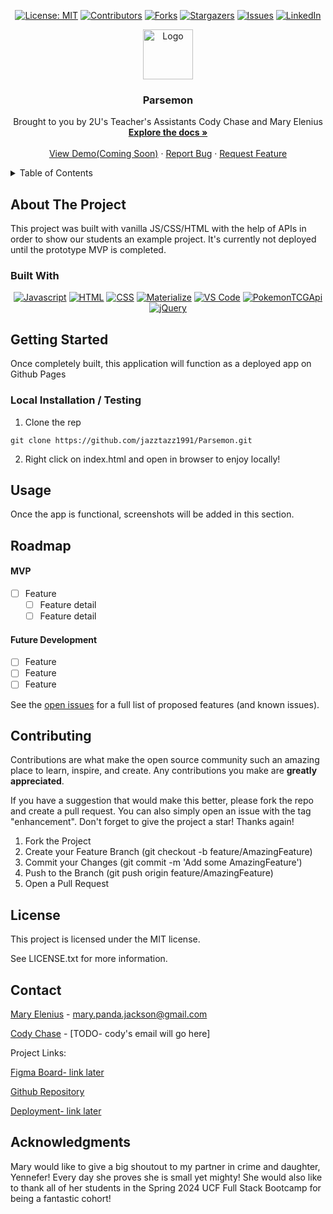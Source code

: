 <div align="center">

  <!-- Add badges using the following format: -->
  <!-- ![Name](urlToShieldHere)(urlToGithubHere) -->

[![License: MIT](https://img.shields.io/badge/License-MIT-yellow.svg)](https://opensource.org/licenses/MIT)
[![Contributors](https://img.shields.io/github/contributors/jazztazz1991/Parsemon.svg?style=plastic&logo=appveyor)](https://github.com/jazztazz1991/Parsemon/graphs/contributors)
[![Forks](https://img.shields.io/github/forks/jazztazz1991/Parsemon.svg?style=plastic&logo=appveyor)](https://github.com/jazztazz1991/Parsemon/network/members)
[![Stargazers](https://img.shields.io/github/stars/jazztazz1991/Parsemon.svg?style=plastic&logo=appveyor)](https://github.com/jazztazz1991/Parsemon/stargazers)
[![Issues](https://img.shields.io/github/issues/jazztazz1991/Parsemon.svg?style=plastic&logo=appveyor)](https://github.com/jazztazz1991/Parsemon/issues)
[![LinkedIn](https://img.shields.io/badge/-LinkedIn-black.svg?style=plastic&logo=appveyor&logo=linkedin&colorB=555)](https://linkedin.com/in/jazztazz1991)

</div>

<!-- PROJECT LOGO -->

<div align="center">
  <a href="https://github.com/jazztazz1991/Parsemon">
    <img src="./assets/images/logo-main.svg" alt="Logo" width="80" height="80">
  </a>

  <h3 align="center">Parsemon</h3>

  <p align="center">
    Brought to you by 2U's Teacher's Assistants Cody Chase and Mary Elenius<br />
    <a href="https://github.com/jazztazz1991/Parsemon"><strong>Explore the docs »</strong></a>
    <br />
    <br />
    <!-- TODO- add deployed link -->
    <a href="https://github.com/jazztazz1991/Parsemon">View Demo(Coming Soon)</a>
    ·
    <a href="https://github.com/jazztazz1991/Parsemon/issues">Report Bug</a>
    ·
    <a href="https://github.com/jazztazz1991/Parsemon/issues">Request Feature</a>

  </p>
</div>

<!-- TABLE OF CONTENTS -->
<details>
  <summary>Table of Contents</summary>
  <ol>
    <li>
      <a href="#about-the-project">About The Project</a>
      <ul>
        <li><a href="#built-with">Built With</a></li>
      </ul>
    </li>
    <li>
      <a href="#getting-started">Getting Started</a>
      <ul>
        <li><a href="#installation">Installation</a></li>
      </ul>
    </li>
    <li><a href="#usage">Usage</a></li>
    <li><a href="#roadmap">Roadmap</a></li>
    <li><a href="#contributing">Contributing</a></li>
    <li><a href="#license">License</a></li>
    <li><a href="#contact">Contact</a></li>
    <li><a href="#acknowledgments">Acknowledgments</a></li>
  </ol>
</details>

<!-- ABOUT THE PROJECT -->

## About The Project

<!-- Add screenshots using the following format: -->
<!-- ![Screenshot alt description](directPathOfScreenshots) -->

This project was built with vanilla JS/CSS/HTML with the help of APIs in order to show our students an example project.
It's currently not deployed until the prototype MVP is completed.

### Built With

<div align="center">

[![Javascript](https://img.shields.io/badge/Language-JavaScript-ff0000?style=plastic&logo=JavaScript&logoWidth=10)](https://javascript.info/)
[![HTML](https://img.shields.io/badge/Language-HTML-ff8000?style=plastic&logo=HTML5&logoWidth=10)](https://html.com/)
[![CSS](https://img.shields.io/badge/Language-CSS-ffff00?style=plastic&logo=HTML5&logoWidth=10)](https://developer.mozilla.org/en-US/docs/Web/CSS)
[![Materialize](https://img.shields.io/badge/Framework-Materialize-80ff00?style=plastic&logo=jQuery&logoWidth=10)](https://materializecss.com/)
[![VS Code](https://img.shields.io/badge/IDE-VSCode-0000ff?style=plastic&logo=VisualStudioCode&logoWidth=10)](https://code.visualstudio.com/docs)
[![PokemonTCGApi](https://img.shields.io/badge/API-PokemonTCG-8000ff?style=plastic&logo=VisualStudioCode&logoWidth=10)](https://pokemontcg.io/)
[![jQuery](https://img.shields.io/badge/API-jQuery-ff00ff?style=plastic&logo=jQuery&logoWidth=10)](https://jquery.com/)

</div>

<!-- GETTING STARTED -->

## Getting Started

Once completely built, this application will function as a deployed app on Github Pages

### Local Installation / Testing

1. Clone the rep

```
git clone https://github.com/jazztazz1991/Parsemon.git
```

2. Right click on index.html and open in browser to enjoy locally!

<!-- USAGE EXAMPLES -->

## Usage

Once the app is functional, screenshots will be added in this section.

<!-- ROADMAP -->

## Roadmap

<!-- TODO: Build Roadmap with Cody's Github issues -->

#### MVP

- [ ] Feature
  - [ ] Feature detail
  - [ ] Feature detail

#### Future Development

- [ ] Feature
- [ ] Feature
- [ ] Feature

See the [open issues](https://github.com/jazztazz1991/Parsemon/issues) for a full list of proposed features (and known issues).

<!-- CONTRIBUTING -->

## Contributing

Contributions are what make the open source community such an amazing place to learn, inspire, and create. Any contributions you make are **greatly appreciated**.

If you have a suggestion that would make this better, please fork the repo and create a pull request. You can also simply open an issue with the tag "enhancement".
Don't forget to give the project a star! Thanks again!

1. Fork the Project
2. Create your Feature Branch (git checkout -b feature/AmazingFeature)
3. Commit your Changes (git commit -m 'Add some AmazingFeature')
4. Push to the Branch (git push origin feature/AmazingFeature)
5. Open a Pull Request

<!-- LICENSE -->

## License

This project is licensed under the MIT license.

See LICENSE.txt for more information.

<!-- CONTACT -->

## Contact

[Mary Elenius](https://maryelenius.com/d20) - mary.panda.jackson@gmail.com

<!-- TODO- add cody's email if he wants -->

[Cody Chase](https://github.com/jazztazz1991) - [TODO- cody's email will go here]

Project Links:

<!-- TODO- add FIGMA board -->

[Figma Board- link later]()

[Github Repository](https://github.com/jazztazz1991/Parsemon)

<!-- TODO- add deployment link -->

[Deployment- link later]()

<!-- ACKNOWLEDGMENTS -->

## Acknowledgments

Mary would like to give a big shoutout to my partner in crime and daughter, Yennefer! Every day she proves she is small yet mighty! She would also like to thank all of her students in the Spring 2024 UCF Full Stack Bootcamp for being a fantastic cohort!